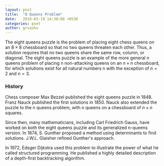 ```yaml
---
layout: post
title:  "8 Queens Problem"
date:   2018-03-19 14:30:08 +0530
categories: pset
author: grvashu
---
```

The eight queens puzzle is the problem of placing eight chess queens on an $8×8$ chessboard so that no two queens threaten each other. Thus, a solution requires that no two queens share the same row, column, or diagonal. The eight queens puzzle is an example of the more general n queens problem of placing n non-attacking queens on an $n \times n$ chessboard, for which solutions exist for all natural numbers n with the exception of $n=2$ and $n=3$.

### History
Chess composer Max Bezzel published the eight queens puzzle in 1848. Franz Nauck published the first solutions in 1850. Nauck also extended the puzzle to the n queens problem, with n queens on a chessboard of $n \times n$ squares.

Since then, many mathematicians, including Carl Friedrich Gauss, have worked on both the eight queens puzzle and its generalized n-queens version. In 1874, S. Gunther proposed a method using determinants to find solutions. J.W.L. Glaisher refined Gunther's approach.

In 1972, Edsger Dijkstra used this problem to illustrate the power of what he called structured programming. He published a highly detailed description of a depth-first backtracking algorithm.
